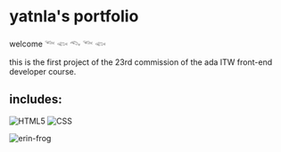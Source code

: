
# yatnla's portfolio

welcome 𓆝 𓆟 𓆞 𓆝 𓆟

this is the first project of the 23rd commission of the ada ITW front-end developer course.


## includes:

![HTML5](https://img.shields.io/badge/-HTML5-333333?style=flat&logo=HTML5) ![CSS](https://img.shields.io/badge/-CSS-333333?style=flat&logo=CSS3&logoColor=1572B6)


![erin-frog](https://github.com/yatnla/portfolio-yatnla/assets/77640412/6f7ffd4b-f28b-4797-a51e-e5682497fd6b)
